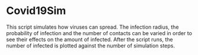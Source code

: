 # Covid19Sim
This script simulates how viruses can spread. The infection radius, the probability of infection and the number of contacts can be varied in order to see their effects on the amount of infected. After the script runs, the number of infected is plotted against the number of simulation steps.
